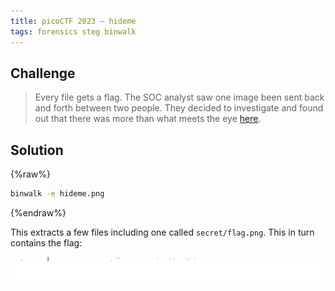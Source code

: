 ```yaml
---
title: picoCTF 2023 – hideme
tags: forensics steg binwalk
---
```


## Challenge

> Every file gets a flag. The SOC analyst saw one image been sent back and forth between two people. They decided to investigate and found out that there was more than what meets the eye [here](/assets/ctf/picoCTF2023/hideme.png).

## Solution

{%raw%}
```bash
binwalk -e hideme.png
```
{%endraw%}

This extracts a few files including one called `secret/flag.png`. This in turn contains the flag:

![](/assets/ctf/picoCTF2023/hideme_flag.png)


